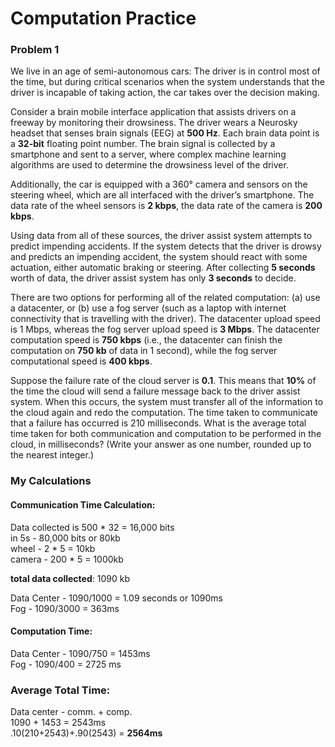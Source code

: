 # Computation Practice 

### Problem 1
We live in an age of semi-autonomous cars: The driver is in control most of the time, but during critical scenarios when the system understands that the driver is incapable of taking action, the car takes over the decision making.

 
Consider a brain mobile interface application that assists drivers on a freeway by monitoring their drowsiness. The driver wears a Neurosky headset that senses brain signals (EEG) at  **500 Hz**. Each brain data point is a **32-bit** floating point number. The brain signal is collected by a smartphone and sent to a server, where complex machine learning algorithms are used to determine the drowsiness level of the driver.

 
Additionally, the car is equipped with a 360° camera and sensors on the steering wheel, which are all interfaced with the driver’s smartphone. The data rate of the wheel sensors is  **2 kbps**, the data rate of the camera is  **200 kbps**.

 
Using data from all of these sources, the driver assist system attempts to predict impending accidents. If the system detects that the driver is drowsy and predicts an impending accident, the system should react with some actuation, either automatic braking or steering. After collecting **5 seconds** worth of data, the driver assist system has only **3 seconds** to decide.

 
There are two options for performing all of the related computation: (a) use a datacenter, or (b) use a fog server (such as a laptop with internet connectivity that is travelling with the driver). The datacenter upload speed is  1 Mbps, whereas the fog server upload speed is  **3 Mbps**. The datacenter computation speed is  **750 kbps** (i.e., the datacenter can finish the computation on **750 kb** of data in 1 second), while the fog server computational speed is  **400 kbps**.

 
Suppose the failure rate of the cloud server is **0.1**. This means that **10%** of the time the cloud will send a failure message back to the driver assist system. When this occurs, the system must transfer all of the information to the cloud again and redo the computation. The time taken to communicate that a failure has occurred is 210 milliseconds. What is the average  total time taken for both communication and computation to be performed in the cloud, in milliseconds?  (Write your answer as one number, rounded up to the nearest integer.)

### My Calculations

#### Communication Time Calculation:
Data collected is 500 * 32 = 16,000 bits \
in 5s - 80,000 bits or 80kb \
wheel - 2 * 5 = 10kb \
camera - 200 * 5 = 1000kb

**total data collected**: 1090 kb

Data Center - 1090/1000 = 1.09 seconds or 1090ms \
Fog - 1090/3000 = 363ms

#### Computation Time:
Data Center - 1090/750 = 1453ms \
Fog - 1090/400 = 2725 ms

### Average Total Time:
Data center - comm. + comp. \
1090 + 1453 = 2543ms \
.10(210+2543)+.90(2543) = **2564ms**

